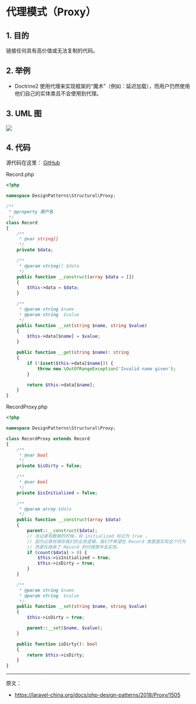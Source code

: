 # 代理模式（Proxy）

## 1. 目的

链接任何具有高价值或无法复制的代码。

## 2. 举例

- Doctrine2 使用代理来实现框架的“魔术”（例如：延迟加载），而用户仍然使用他们自己的实体类且不会使用到代理。

## 3. UML 图

![](https://lccdn.phphub.org/uploads/images/201803/19/1/c9IjRLIGzP.png)

## 4. 代码

源代码在这里： [GitHub](https://github.com/domnikl/DesignPatternsPHP/tree/master/Structural/Proxy)

Record.php

```php
<?php

namespace DesignPatterns\Structural\Proxy;

/**
 * @property 用户名
 */
class Record
{
    /**
     * @var string[]
     */
    private $data;

    /**
     * @param string[] $data
     */
    public function __construct(array $data = [])
    {
        $this->data = $data;
    }

    /**
     * @param string $name
     * @param string  $value
     */
    public function __set(string $name, string $value)
    {
        $this->data[$name] = $value;
    }

    public function __get(string $name): string
    {
        if (!isset($this->data[$name])) {
            throw new \OutOfRangeException('Invalid name given');
        }

        return $this->data[$name];
    }
}
```

RecordProxy.php

```php
<?php

namespace DesignPatterns\Structural\Proxy;

class RecordProxy extends Record
{
    /**
     * @var bool
     */
    private $isDirty = false;

    /**
     * @var bool
     */
    private $isInitialized = false;

    /**
     * @param array $data
     */
    public function __construct(array $data)
    {
        parent::__construct($data);
        // 当记录有数据的时候，将 initialized 标记为 true ，
        // 因为记录将保存我们的业务逻辑，我们不希望在 Record 类里面实现这个行为
        // 而是在继承了 Record 的代理类中去实现。
        if (count($data) > 0) {
            $this->isInitialized = true;
            $this->isDirty = true;
        }
    }

    /**
     * @param string $name
     * @param string  $value
     */
    public function __set(string $name, string $value)
    {
        $this->isDirty = true;

        parent::__set($name, $value);
    }

    public function isDirty(): bool
    {
        return $this->isDirty;
    }
}
```

----

原文：

- https://laravel-china.org/docs/php-design-patterns/2018/Proxy/1505